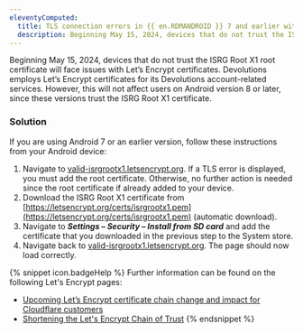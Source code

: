 ```yaml
---
eleventyComputed:
  title: TLS connection errors in {{ en.RDMANDROID }} 7 and earlier with Let’s Encrypt certificates
  description: Beginning May 15, 2024, devices that do not trust the ISRG Root X1 root certificate will face issues with Let’s Encrypt certificates.
---
```

Beginning May 15, 2024, devices that do not trust the ISRG Root X1 root certificate will face issues with Let’s Encrypt certificates. Devolutions employs Let’s Encrypt certificates for its Devolutions account-related services. However, this will not affect users on Android version 8 or later, since these versions trust the ISRG Root X1 certificate.

### Solution
If you are using Android 7 or an earlier version, follow these instructions from your Android device:

1. Navigate to [valid-isrgrootx1.letsencrypt.org](https://valid-isrgrootx1.letsencrypt.org/). If a TLS error is displayed, you must add the root certificate. Otherwise, no further action is needed since the root certificate if already added to your device.
1. Download the ISRG Root X1 certificate from [https://letsencrypt.org/certs/isrgrootx1.pem](https://letsencrypt.org/certs/isrgrootx1.pem) (automatic download).
1. Navigate to ***Settings – Security – Install from SD card*** and add the certificate that you downloaded in the previous step to the System store.
1. Navigate back to [valid-isrgrootx1.letsencrypt.org](https://valid-isrgrootx1.letsencrypt.org/). The page should now load correctly.

{% snippet icon.badgeHelp %}
Further information can be found on the following Let's Encrypt pages:
* [Upcoming Let’s Encrypt certificate chain change and impact for Cloudflare customers](https://blog.cloudflare.com/upcoming-lets-encrypt-certificate-chain-change-and-impact-for-cloudflare-customers)
* [Shortening the Let's Encrypt Chain of Trust](https://letsencrypt.org/2023/07/10/cross-sign-expiration.html)
{% endsnippet %}
